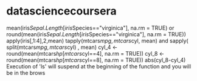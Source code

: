 # datasciencecoursera
mean(iris$Sepal.Length[iris$Species=="virginica"], na.rm = TRUE) or round(mean(iris$Sepal.Length[iris$Species=="virginica"], na.rm = TRUE))
apply(iris[,1:4],2,mean)
tapply(mtcars$mpg, mtcars$cyl, mean) and sapply( split(mtcars$mpg, mtcars$cyl) , mean)
cyl_4 <- round(mean(mtcars$hp[mtcars$cyl==4], na.rm = TRUE))
cyl_8 <- round(mean(mtcars$hp[mtcars$cyl==8], na.rm = TRUE))
abs(cyl_8-cyl_4)
 Execution of 'ls' will suspend at the beginning of the function and you will be in the brows
